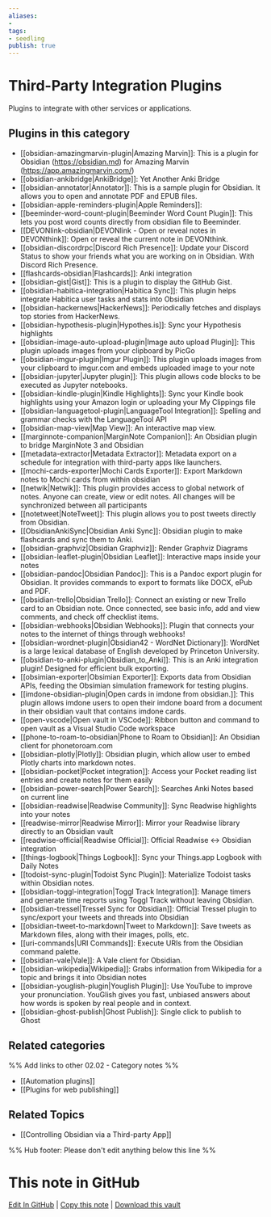 ```yaml
---
aliases:
- 
tags: 
- seedling 
publish: true
---
```



# Third-Party Integration Plugins

Plugins to integrate with other services or applications.

## Plugins in this category

- [[obsidian-amazingmarvin-plugin|Amazing Marvin]]: This is a plugin for Obsidian (https://obsidian.md) for Amazing Marvin (https://app.amazingmarvin.com/)
- [[obsidian-ankibridge|AnkiBridge]]: Yet Another Anki Bridge
- [[obsidian-annotator|Annotator]]: This is a sample plugin for Obsidian. It allows you to open and annotate PDF and EPUB files.
- [[obsidian-apple-reminders-plugin|Apple Reminders]]: 
- [[beeminder-word-count-plugin|Beeminder Word Count Plugin]]: This lets you post word counts directly from obsidian file to Beeminder.
- [[DEVONlink-obsidian|DEVONlink - Open or reveal notes in DEVONthink]]: Open or reveal the current note in DEVONthink.
- [[obsidian-discordrpc|Discord Rich Presence]]: Update your Discord Status to show your friends what you are working on in Obsidian. With Discord Rich Presence.
- [[flashcards-obsidian|Flashcards]]: Anki integration
- [[obsidian-gist|Gist]]: This is a plugin to display the GitHub Gist.
- [[obsidian-habitica-integration|Habitica Sync]]: This plugin helps integrate Habitica user tasks and stats into Obsidian
- [[obsidian-hackernews|HackerNews]]: Periodically fetches and displays top stories from HackerNews.
- [[obsidian-hypothesis-plugin|Hypothes.is]]: Sync your Hypothesis highlights
- [[obsidian-image-auto-upload-plugin|Image auto upload Plugin]]: This plugin uploads images from your clipboard by PicGo
- [[obsidian-imgur-plugin|Imgur Plugin]]: This plugin uploads images from your clipboard to imgur.com and embeds uploaded image to your note
- [[obsidian-jupyter|Jupyter plugin]]: This plugin allows code blocks to be executed as Jupyter notebooks.
- [[obsidian-kindle-plugin|Kindle Highlights]]: Sync your Kindle book highlights using your Amazon login or uploading your My Clippings file
- [[obsidian-languagetool-plugin|LanguageTool Integration]]: Spelling and grammar checks with the LanguageTool API
- [[obsidian-map-view|Map View]]: An interactive map view.
- [[marginnote-companion|MarginNote Companion]]: An Obsidian plugin to bridge MarginNote 3 and Obsidian
- [[metadata-extractor|Metadata Extractor]]: Metadata export on a schedule for integration with third-party apps like launchers.
- [[mochi-cards-exporter|Mochi Cards Exporter]]: Export Markdown notes to Mochi cards from within obsidian
- [[netwik|Netwik]]: This plugin provides access to global network of notes. Anyone can create, view or edit notes. All changes will be synchronized between all participants
- [[notetweet|NoteTweet]]: This plugin allows you to post tweets directly from Obsidian.
- [[ObsidianAnkiSync|Obsidian Anki Sync]]: Obsidian plugin to make flashcards and sync them to Anki.
- [[obsidian-graphviz|Obsidian Graphviz]]: Render Graphviz Diagrams
- [[obsidian-leaflet-plugin|Obsidian Leaflet]]: Interactive maps inside your notes
- [[obsidian-pandoc|Obsidian Pandoc]]: This is a Pandoc export plugin for Obsidian. It provides commands to export to formats like DOCX, ePub and PDF.
- [[obsidian-trello|Obsidian Trello]]: Connect an existing or new Trello card to an Obsidian note. Once connected, see basic info, add and view comments, and check off checklist items.
- [[obsidian-webhooks|Obsidian Webhooks]]: Plugin that connects your notes to the internet of things through webhooks!
- [[obsidian-wordnet-plugin|Obsidian42 - WordNet Dictionary]]: WordNet is a large lexical database of English developed by Princeton University.
- [[obsidian-to-anki-plugin|Obsidian_to_Anki]]: This is an Anki integration plugin! Designed for efficient bulk exporting.
- [[obsimian-exporter|Obsimian Exporter]]: Exports data from Obsidian APIs, feeding the Obsimian simulation framework for testing plugins.
- [[imdone-obsidian-plugin|Open cards in imdone from obsidian.]]: This plugin allows imdone users to open their imdone board from a document in their obsidian vault that contains imdone cards.
- [[open-vscode|Open vault in VSCode]]: Ribbon button and command to open vault as a Visual Studio Code workspace
- [[phone-to-roam-to-obsidian|Phone to Roam to Obsidian]]: An Obsidian client for phonetoroam.com
- [[obsidian-plotly|Plotly]]: Obsidian plugin, which allow user to embed Plotly charts into markdown notes.
- [[obsidian-pocket|Pocket integration]]: Access your Pocket reading list entries and create notes for them easily
- [[obsidian-power-search|Power Search]]: Searches Anki Notes based on current line
- [[obsidian-readwise|Readwise Community]]: Sync Readwise highlights into your notes
- [[readwise-mirror|Readwise Mirror]]: Mirror your Readwise library directly to an Obsidian vault
- [[readwise-official|Readwise Official]]: Official Readwise <-> Obsidian integration
- [[things-logbook|Things Logbook]]: Sync your Things.app Logbook with Daily Notes
- [[todoist-sync-plugin|Todoist Sync Plugin]]: Materialize Todoist tasks within Obsidian notes.
- [[obsidian-toggl-integration|Toggl Track Integration]]: Manage timers and generate time reports using Toggl Track without leaving Obsidian.
- [[obsidian-tressel|Tressel Sync for Obsidian]]: Official Tressel plugin to sync/export your tweets and threads into Obsidian
- [[obsidian-tweet-to-markdown|Tweet to Markdown]]: Save tweets as Markdown files, along with their images, polls, etc.
- [[uri-commands|URI Commands]]: Execute URIs from the Obsidian command palette.
- [[obsidian-vale|Vale]]: A Vale client for Obsidian.
- [[obsidian-wikipedia|Wikipedia]]: Grabs information from Wikipedia for a topic and brings it into Obsidian notes
- [[obsidian-youglish-plugin|Youglish Plugin]]: Use YouTube to improve your pronunciation. YouGlish gives you fast, unbiased answers about how words is spoken by real people and in context.
- [[obsidian-ghost-publish|Ghost Publish]]: Single click to publish to Ghost

## Related categories

%% Add links to other 02.02 - Category notes %%

- [[Automation plugins]]
- [[Plugins for web publishing]]
## Related Topics
- [[Controlling Obsidian via a Third-party App]]

%% Hub footer: Please don't edit anything below this line %%

# This note in GitHub

<span class="git-footer">[Edit In GitHub](https://github.dev/obsidian-community/obsidian-hub/blob/main/02%20-%20Community%20Expansions/02.01%20Plugins%20by%20Category/Third-Party%20Integration%20Plugins.md "git-hub-edit-note") | [Copy this note](https://raw.githubusercontent.com/obsidian-community/obsidian-hub/main/02%20-%20Community%20Expansions/02.01%20Plugins%20by%20Category/Third-Party%20Integration%20Plugins.md "git-hub-copy-note") | [Download this vault](https://github.com/obsidian-community/obsidian-hub/archive/refs/heads/main.zip "git-hub-download-vault") </span>
